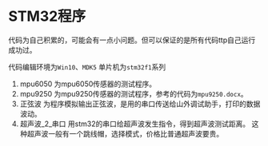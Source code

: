 # STM32程序

代码为自己积累的，可能会有一点小问题。但可以保证的是所有代码ttp自己运行成功过。

代码编辑环境为`Win10`、`MDK5`
单片机为`stm32f1`系列 

1. mpu6050 为mpu6050传感器的测试程序。
2. mpu9250 为mpu9250传感器的测试程序，参考的代码为`mpu9250.docx`。
3. 正弦波 为程序模拟输出正弦波，是用的串口传送给山外调试助手，打印的数据波动。
4. 超声波_2_串口 用stm32的串口给超声波发生指令，得到超声波测试距离。
   这种超声波一般有一个跳线帽，选择模式，价格比普通超声波要贵。
